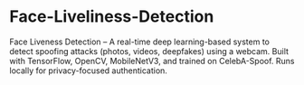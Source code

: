 # Face-Liveliness-Detection
Face Liveness Detection – A real-time deep learning-based system to detect spoofing attacks (photos, videos, deepfakes) using a webcam. Built with TensorFlow, OpenCV, MobileNetV3, and trained on CelebA-Spoof. Runs locally for privacy-focused authentication.
